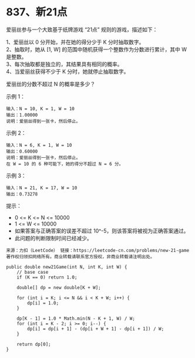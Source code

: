 837、新21点
===

爱丽丝参与一个大致基于纸牌游戏 “21点” 规则的游戏，描述如下：<br>

1、爱丽丝以 0 分开始，并在她的得分少于 K 分时抽取数字。 <br>
2、抽取时，她从 [1, W] 的范围中随机获得一个整数作为分数进行累计，其中 W 是整数。 <br>
3、每次抽取都是独立的，其结果具有相同的概率。<br>
4、当爱丽丝获得不少于 K 分时，她就停止抽取数字。 <br>

爱丽丝的分数不超过 N 的概率是多少？<br>

示例 1：<br>
```
输入：N = 10, K = 1, W = 10
输出：1.00000
说明：爱丽丝得到一张卡，然后停止。
```
示例 2：<br>
```
输入：N = 6, K = 1, W = 10
输出：0.60000
说明：爱丽丝得到一张卡，然后停止。
在 W = 10 的 6 种可能下，她的得分不超过 N = 6 分。
```
示例 3：<br>
```
输入：N = 21, K = 17, W = 10
输出：0.73278
```
提示：<br>
* 0 <= K <= N <= 10000
* 1 <= W <= 10000
* 如果答案与正确答案的误差不超过 10^-5，则该答案将被视为正确答案通过。
* 此问题的判断限制时间已经减少。

``
来源：力扣（LeetCode）
链接：https://leetcode-cn.com/problems/new-21-game
著作权归领扣网络所有。商业转载请联系官方授权，非商业转载请注明出处。
``

```
public double new21Game(int N, int K, int W) {
    // base case
    if (K == 0) return 1.0;

    double[] dp = new double[K + W];

    for (int i = K; i <= N && i < K + W; i++) {
        dp[i] = 1.0;
    }

    dp[K - 1] = 1.0 * Math.min(N - K + 1, W) / W;
    for (int i = K - 2; i >= 0; i--) {
        dp[i] = dp[i + 1] - (dp[i + W + 1] - dp[i + 1]) / W;
    }

    return dp[0];
}
```
